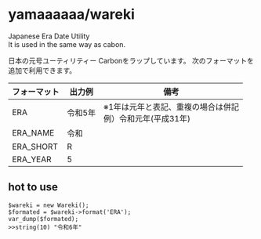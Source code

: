 # yamaaaaaa/wareki 

Japanese Era Date Utility  
It is used in the same way as cabon.

日本の元号ユーティリティー Carbonをラップしています。
次のフォーマットを追加で利用できます。

| フォーマット | 出力例  | 備考                                  |
|--------|------|-------------------------------------|
| ERA    | 令和5年 | ※1年は元年と表記、重複の場合は併記<br>例）令和元年(平成31年) |
| ERA_NAME    | 令和   |                                     |
| ERA_SHORT    | R    |                                     |
| ERA_YEAR    | 5    |                                     |


## hot to use

```
$wareki = new Wareki();
$formated = $wareki->format('ERA');
var_dump($formated);
>>string(10) "令和6年"
```
